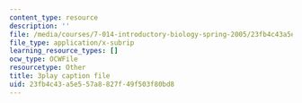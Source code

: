 ```yaml
---
content_type: resource
description: ''
file: /media/courses/7-014-introductory-biology-spring-2005/23fb4c43a5e557a8827f49f503f80bd8_vES9nISxtjk.vtt
file_type: application/x-subrip
learning_resource_types: []
ocw_type: OCWFile
resourcetype: Other
title: 3play caption file
uid: 23fb4c43-a5e5-57a8-827f-49f503f80bd8
---
```

